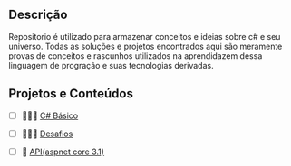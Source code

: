 



## Descrição

Repositorio é utilizado para armazenar conceitos e ideias sobre c# e seu universo. Todas as soluções e projetos encontrados aqui são meramente provas de conceitos e rascunhos utilizados na aprendidazem dessa linguagem de progração e suas tecnologias derivadas.



## Projetos e Conteúdos

- [ ] 🧗🏾‍♀️ [C# Básico](csharp-basico/README.md)
- [ ] 🏋🏽‍♀️ [Desafios](desafios/README.md)
- [ ] 🤵 [API(aspnet core 3.1)](api/README.md)
   
	
